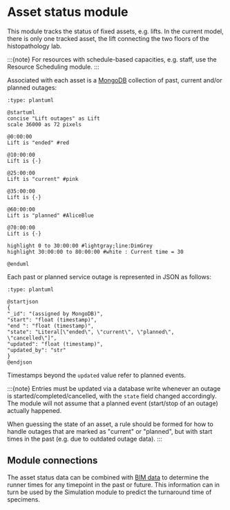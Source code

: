 # Asset status module

This module tracks the status of fixed assets, e.g. lifts. In the current model, there is only one tracked asset, the lift connecting the two floors of the histopathology lab.

:::{note}
For resources with schedule-based capacities, e.g. staff, use the Resource Scheduling module.
:::

Associated with each asset is a [MongoDB](https://www.mongodb.com/) collection of past, current and/or planned outages:

```{kroki}
:type: plantuml

@startuml
concise "Lift outages" as Lift
scale 36000 as 72 pixels

@0:00:00
Lift is "ended" #red

@10:00:00
Lift is {-}

@25:00:00
Lift is "current" #pink

@35:00:00
Lift is {-}

@60:00:00
Lift is "planned" #AliceBlue

@70:00:00
Lift is {-}

highlight 0 to 30:00:00 #lightgray;line:DimGrey
highlight 30:00:00 to 80:00:00 #white : Current time = 30

@enduml
```

Each past or planned service outage is represented in JSON as follows:

```{kroki}
:type: plantuml

@startjson
{
"_id": "(assigned by MongoDB)",
"start": "float (timestamp)",
"end ": "float (timestamp)",
"state": "Literal[\"ended\", \"current\", \"planned\", \"cancelled\"]",
"updated": "float (timestamp)",
"updated_by": "str"
}
@endjson
```

Timestamps beyond the `updated` value refer to planned events.

:::{note}
Entries must be updated via a database write whenever an outage is started/&#8203;completed/&#8203;cancelled, with the `state` field changed accordingly. The module will not assume that a planned event (start/stop of an outage) actually happened.

When guessing the state of an asset, a rule should be formed for how to handle outages that are marked as "current" or "planned", but with start times in the past (e.g. due to outdated outage data).
:::

## Module connections

The asset status data can be combined with [BIM data](modules_bim) to determine the runner times for any timepoint in the past or future.  This information can in turn be used by the Simulation module to predict the turnaround time of specimens.